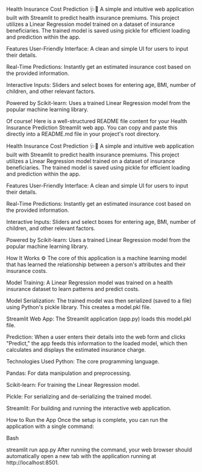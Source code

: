 Health Insurance Cost Prediction 🩺💸
A simple and intuitive web application built with Streamlit to predict health insurance premiums. This project utilizes a Linear Regression model trained on a dataset of insurance beneficiaries. The trained model is saved using pickle for efficient loading and prediction within the app.

Features
User-Friendly Interface: A clean and simple UI for users to input their details.

Real-Time Predictions: Instantly get an estimated insurance cost based on the provided information.

Interactive Inputs: Sliders and select boxes for entering age, BMI, number of children, and other relevant factors.

Powered by Scikit-learn: Uses a trained Linear Regression model from the popular machine learning library.

Of course! Here is a well-structured README file content for your Health Insurance Prediction Streamlit web app. You can copy and paste this directly into a README.md file in your project's root directory.

Health Insurance Cost Prediction 🩺💸
A simple and intuitive web application built with Streamlit to predict health insurance premiums. This project utilizes a Linear Regression model trained on a dataset of insurance beneficiaries. The trained model is saved using pickle for efficient loading and prediction within the app.

Features
User-Friendly Interface: A clean and simple UI for users to input their details.

Real-Time Predictions: Instantly get an estimated insurance cost based on the provided information.

Interactive Inputs: Sliders and select boxes for entering age, BMI, number of children, and other relevant factors.

Powered by Scikit-learn: Uses a trained Linear Regression model from the popular machine learning library.

How It Works ⚙️
The core of this application is a machine learning model that has learned the relationship between a person's attributes and their insurance costs.

Model Training: A Linear Regression model was trained on a health insurance dataset to learn patterns and predict costs.

Model Serialization: The trained model was then serialized (saved to a file) using Python's pickle library. This creates a model.pkl file.

Streamlit Web App: The Streamlit application (app.py) loads this model.pkl file.

Prediction: When a user enters their details into the web form and clicks "Predict," the app feeds this information to the loaded model, which then calculates and displays the estimated insurance charge.

Technologies Used
Python: The core programming language.

Pandas: For data manipulation and preprocessing.

Scikit-learn: For training the Linear Regression model.

Pickle: For serializing and de-serializing the trained model.

Streamlit: For building and running the interactive web application.

How to Run the App
Once the setup is complete, you can run the application with a single command:

Bash

streamlit run app.py
After running the command, your web browser should automatically open a new tab with the application running at http://localhost:8501.
